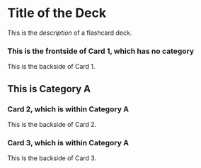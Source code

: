 Title of the Deck
=================

This is the *description* of a flashcard deck.

### This is the frontside of Card 1, which has no category

This is the backside of Card 1.

## This is Category A

### Card 2, which is within Category A

This is the backside of Card 2.

### Card 3, which is within Category A

This is the backside of Card 3.
            
